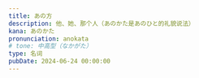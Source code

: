 ```yaml
---
title: あの方
description: 他、她、那个人（あのかた是あのひと的礼貌说法）
kana: あのかた
pronunciation: anokata
# tone: 中高型（なかがた）
type: 名词
pubDate: 2024-06-24 00:00:00
---
```

